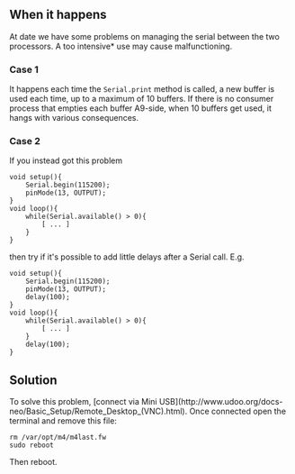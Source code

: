 <h2>When it happens</h2> 
At date we have some problems on managing the serial between the two processors.
A too intensive* use may cause malfunctioning.

<h3>Case 1</h3>
It happens each time the 
<code>Serial.print</code> 
method is called, a new buffer is used each time, up to a maximum of 10 buffers.
If there is no consumer process that empties each buffer A9-side, when 10 buffers get used, it hangs with various consequences.

<h3>Case 2</h3>
If you instead got this problem

    void setup(){
        Serial.begin(115200);
        pinMode(13, OUTPUT);
    }
    void loop(){
        while(Serial.available() > 0){
            [ ... ]
        }
    }
    
then try if it's possible to add little delays after a Serial call.
E.g.

    void setup(){
        Serial.begin(115200);
        pinMode(13, OUTPUT);
        delay(100);
    }
    void loop(){
        while(Serial.available() > 0){
            [ ... ]
        }
        delay(100);
    }
    
<h2>Solution</h2>
To solve this problem, [connect via Mini USB](http://www.udoo.org/docs-neo/Basic_Setup/Remote_Desktop_(VNC).html). Once connected open the terminal and remove this file:

    rm /var/opt/m4/m4last.fw
    sudo reboot

Then reboot.

